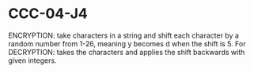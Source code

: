 # CCC-04-J4
ENCRYPTION: take characters in a string and shift each character by a random number from 1-26, meaning y becomes d when the shift is 5. For DECRYPTION: takes the characters and applies the shift backwards with given integers.
